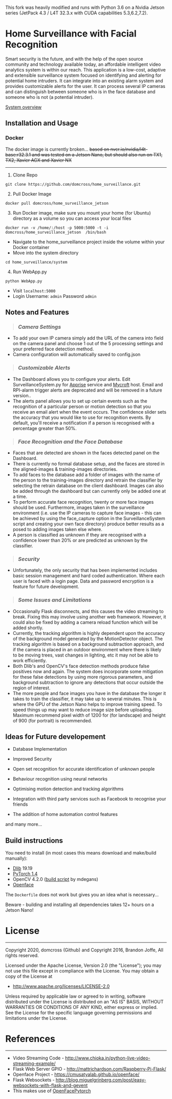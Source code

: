 This fork was heavily modified and runs with Python 3.6 on a Nvidia Jetson series (JetPack 4.3 / L4T 32.3.x with CUDA capabilities 5.3,6.2,7.2).



# Home Surveillance with Facial Recognition 

Smart security is the future, and with the help of the open source community and technology available today, an affordable intelligent video analytics system is within our reach. This application is a low-cost, adaptive and extensible surveillance system focused on identifying and alerting for potential home intruders. It can integrate into an existing alarm system and provides customizable alerts for the user. It can process several IP cameras and can distinguish between someone who is in the face database and someone who is not (a potential intruder).

[System overview](https://github.com/domcross/home_surveillance/blob/master/Overview.md)

## Installation and Usage ##

### Docker ###

The docker image is currently broken... <strike>based on nvcr.io/nvidia/l4t-base:r32.3.1 and was tested on a Jetson Nano, but should also run on TX1, TX2, Xavier AGX and Xavier NX</strike>

---
1) Clone Repo

```
git clone https://github.com/domcross/home_surveillance.git
```

2) Pull Docker Image

```
docker pull domcross/home_surveillance_jetson
```

3) Run Docker image, make sure you mount your home (for Ubuntu) directory as a volume so you can access your local files

```
docker run -v /home/:/host -p 5000:5000 -t -i domcross/home_surveillance_jetson  /bin/bash
```

- Navigate to the home_surveillance project inside the volume within your Docker container
- Move into the system directory

```
cd home_surveillance/system
```
4) Run WebApp.py
```
python WebApp.py
```
- Visit ```localhost:5000 ```
- Login Username: ```admin``` Password ```admin```

## Notes and Features ##

>### *Camera Settings*
- To add your own IP camera simply add the URL of the camera into field on the camera panel and choose 1 out of the 5 processing settings and your preferred face detection method. 
- Camera configuration will automatically saved to config.json

>### *Customizable Alerts*
- The Dashboard allows you to configure your alerts. Edit SurveillanceSystem.py for [Apprise](https://github.com/caronc/apprise) service and [Mycroft](https://mycroft.ai) host. Email and RPI-alarm trigger alerts are deprecated and will be removed in a future version..
- The alerts panel allows you to set up certain events such as the recognition of a particular person or motion detection so that you receive an email alert when the event occurs. The confidence slider sets the accuracy that you would like to use for recognition events. By default, you'll receive a notification if a person is recognised with a percentage greater than 50%.

>### *Face Recognition and the Face Database*
- Faces that are detected are shown in the faces detected panel on the Dashboard.
- There is currently no formal database setup, and the faces are stored in the aligned-images & training-images directories.
- To add faces to the database add a folder of images with the name of the person to the training-images directory and retrain the classifier by selecting the retrain database on the client dashboard. Images can also be added through the dashboard but can currently only be added one at a time.
- To perform accurate face recognition, twenty or more face images should be used. Furthermore, images taken in the surveillance environment (i.e. use the IP cameras to capture face images - this can be achieved by using the face_capture option in the SurveillanceSystem script and creating your own face directory) produce better results as a posed to adding images taken else where.
- A person is classified as unknown if they are recognised with a confidence lower than 20% or are predicted as unknown by the classifier.

>### *Security*
- Unfortunately, the only security that has been implemented includes basic session management and hard coded authentication. Where each user is faced with a login page. Data and password encryption is a feature for future development.

>### *Some Issues and Limitations*
- Occasionally Flask disconnects, and this causes the video streaming to break. Fixing this may involve using another web framework. However, it could also be fixed by adding a camera reload function which will be added shortly. 
- Currently, the tracking algorithm is highly dependent upon the accuracy of the background model generated by the MotionDetector object. The tracking algorithm is based on a background subtraction approach, and if the camera is placed in an outdoor environment where there is likely to be moving trees, vast changes in lighting, etc it may not be able to work efficiently.
- Both Dlib's and OpenCV's face detection methods produce false positives now and again. The system does incorporate some mitigation for these false detections by using more rigorous parameters, and background subtraction to ignore any detections that occur outside the region of interest.
- The more people and face images you have in the database the longer it takes to train the classifier, it may take up to several minutes. This is where the GPU of the Jetson Nano helps to improve training speed. To speed things up may want to reduce image size before uploading. Maximum recommend pixel width of 1200 for (for landscape) and height of 900 (for portrait) is recommended.

## Ideas for Future developement ##

- Database Implementation

- Improved Security

- Open set recognition for accurate identification of unknown people

- Behaviour recognition using neural networks

- Optimising motion detection and tracking algorithms

- Integration with third party services such as Facebook to recognise your friends

- The addition of home automation control features 

and many more...

## Build instructions

You need to install (in most cases this means download and make/build manually):
- [Dlib](https://github.com/davisking/dlib) 19.19
- [PyTorch 1.4](https://forums.developer.nvidia.com/t/pytorch-for-jetson-nano-version-1-4-0-now-available/72048)
- OpenCV 4.2.0 ([build script](https://github.com/mdegans/nano_build_opencv) by mdegans)
- [Openface](https://github.com/cmusatyalab/openface/)

The `Dockerfile` does not work but gives you an idea what is necessary...

Beware - building and installing all dependencies takes 12+ hours on a Jetson Nano!

# License
---

Copyright 2020, domcross (Github) and Copyright 2016, Brandon Joffe, All rights reserved.

Licensed under the Apache License, Version 2.0 (the "License"); you may not use this file except in compliance with the License. You may obtain a copy of the License at

- http://www.apache.org/licenses/LICENSE-2.0

Unless required by applicable law or agreed to in writing, software distributed under the License is distributed on an "AS IS" BASIS, WITHOUT WARRANTIES OR CONDITIONS OF ANY KIND, either express or implied. See the License for the specific language governing permissions and limitations under the License.

# References
---

- Video Streaming Code - http://www.chioka.in/python-live-video-streaming-example/
- Flask Web Server GPIO - http://mattrichardson.com/Raspberry-Pi-Flask/
- Openface Project - https://cmusatyalab.github.io/openface/
- Flask Websockets - http://blog.miguelgrinberg.com/post/easy-websockets-with-flask-and-gevent
- This makes use of [OpenFacePytorch](https://github.com/thnkim/OpenFacePytorch)

 


 
